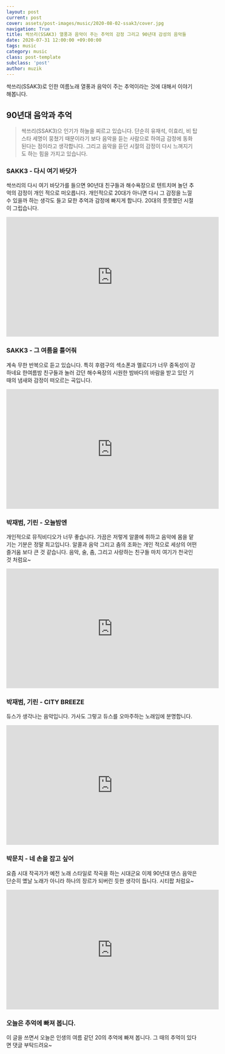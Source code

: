 ```yaml
---
layout: post
current: post
cover: assets/post-images/music/2020-08-02-ssak3/cover.jpg
navigation: True
title: 싹쓰리(SSAK3) 열풍과 음악이 주는 추억의 감정 그리고 90년대 감성의 음악들
date: 2020-07-31 12:00:00 +09:00:00
tags: music
category: music
class: post-template
subclass: 'post'
author: muzik
---
```


싹쓰리(SSAK3)로 인한 여름노래 열풍과 음악이 주는 추억이라는 것에 대해서 이야기 해봅니다.

## 90년대 음악과 추억 
> 싹쓰리(SSAK3)으 인기가 하늘을 찌르고 있습니다. 단순히 유재석, 이효리, 비 탑스타 세명이 뭉쳤기 때문이라기 보다 음악을 듣는 사람으로 하여금
감정에 동화된다는 점이라고 생각합니다. 그리고 음악을 듣던 시절의 감정이 다시 느껴지기도 하는 힘을 가지고 있습니다.

### SAKK3 - 다시 여기 바닷가
싹쓰리의 다시 여기 바닷가를 들으면 90년대 친구들과 해수욕장으로 텐트치며 놀던 추억의 감정이 개인 적으로 떠오릅니다. 개인적으로 20대가 아니면
다시 그 감정을 느낄 수 있을까 하는 생각도 들고 묘한 추억과 감정에 빠지게 합니다. 20대의 풋풋했던 시절이 그립습니다.
<iframe width="560" height="315" src="https://www.youtube.com/embed/ESKfHHtiSjs" frameborder="0" allow="accelerometer; autoplay; encrypted-media; gyroscope; picture-in-picture" allowfullscreen></iframe>

### SAKK3 - 그 여름을 틀어줘
계속 무한 반복으로 듣고 있습니다. 특히 후렴구의 섹소폰과 멜로디가 너무 중독성이 강하네요 한여름밤 친구들과 놀러 갔던 해수욕장의 시원한 밤바다의 바람을 받고 있던 기때의 냄새와 감정이 떠오르는 곡입니다.
<iframe width="560" height="315" src="https://www.youtube.com/embed/kNUnHas4yTU" frameborder="0" allow="accelerometer; autoplay; encrypted-media; gyroscope; picture-in-picture" allowfullscreen></iframe>

### 박재범, 기린 - 오늘밤엔
개인적으로 뮤직비디오가 너무 좋습니다. 가끔은 저렇게 알콜에 취하고 음악에 몸을 맡기는 기분은 정말 최고입니다. 알콜과 음악 그리고 춤의 조화는
개인 적으로 세상의 어떤 즐거움 보다 큰 것 같습니다. 음악, 술, 춤, 그리고 사랑하는 친구들 마치 여기가 천국인 것 처럼요~
<iframe width="560" height="315" src="https://www.youtube.com/embed/IAtQk2kum4o" frameborder="0" allow="accelerometer; autoplay; encrypted-media; gyroscope; picture-in-picture" allowfullscreen></iframe>

### 박재범, 기린 - CITY BREEZE
듀스가 생각나는 음악입니다. 가사도 그렇고 듀스를 오마주하는 노래임에 분명합니다.
<iframe width="560" height="315" src="https://www.youtube.com/embed/Chgq1SWxa5Q" frameborder="0" allow="accelerometer; autoplay; encrypted-media; gyroscope; picture-in-picture" allowfullscreen></iframe>

### 박문치 - 네 손을 잡고 싶어
요즘 시대 작곡가가 예전 노래 스타일로 작곡을 하는 시대군요 이제 90년대 댄스 음악은 단순히 옜날 노래가 아니라 하나의 장르가 되버린 듯한 생각이
듭니다. 시티팝 처럼요~
<iframe width="560" height="315" src="https://www.youtube.com/embed/ZvtzcQJaYJQ" frameborder="0" allow="accelerometer; autoplay; encrypted-media; gyroscope; picture-in-picture" allowfullscreen></iframe>

### 오늘은 추억에 빠져 봅니다.
이 글을 쓰면서 오늘은 인생의 여름 같던 20의 추억에 빠져 봅니다. 그 때의 추억이 있다면 댓글 부탁드려요~
